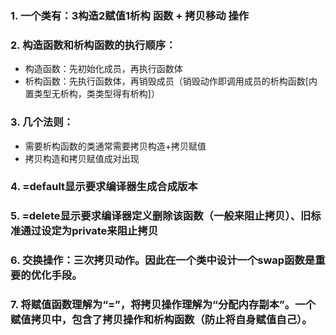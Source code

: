 ### 1. 一个类有：3构造2赋值1析构 函数 + 拷贝移动 操作
### 2. 构造函数和析构函数的执行顺序：
* 构造函数：先初始化成员，再执行函数体
* 析构函数：先执行函数体，再销毁成员（销毁动作即调用成员的析构函数[内置类型无析构，类类型得有析构]）
### 3. 几个法则：
* 需要析构函数的类通常需要拷贝构造+拷贝赋值
* 拷贝构造和拷贝赋值成对出现
### 4. =default显示要求编译器生成合成版本
### 5. =delete显示要求编译器定义删除该函数（一般来阻止拷贝）、旧标准通过设定为private来阻止拷贝
### 6. 交换操作：三次拷贝动作。因此在一个类中设计一个swap函数是重要的优化手段。
### 7. 将赋值函数理解为“=”，将拷贝操作理解为“分配内存副本”。一个赋值拷贝中，包含了拷贝操作和析构函数（防止将自身赋值自己）。
